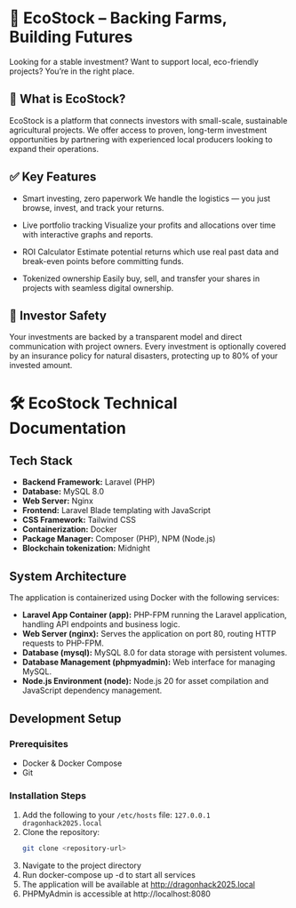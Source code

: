 # 🌿 EcoStock – Backing Farms, Building Futures

Looking for a stable investment? Want to support local, eco-friendly projects? You’re in the right place.

## 🚜 What is EcoStock?
EcoStock is a platform that connects investors with small-scale, sustainable agricultural projects. We offer access to proven, long-term investment opportunities by partnering with experienced local producers looking to expand their operations.

## ✅ Key Features

* Smart investing, zero paperwork
We handle the logistics — you just browse, invest, and track your returns.

* Live portfolio tracking
Visualize your profits and allocations over time with interactive graphs and reports.

* ROI Calculator
Estimate potential returns which use real past data and break-even points before committing funds.

* Tokenized ownership
Easily buy, sell, and transfer your shares in projects with seamless digital ownership.

## 🔐 Investor Safety
Your investments are backed by a transparent model and direct communication with project owners. Every investment is optionally covered by an insurance policy for natural disasters, protecting up to 80% of your invested amount.

# 🛠️ EcoStock Technical Documentation

## Tech Stack

- **Backend Framework:** Laravel (PHP)  
- **Database:** MySQL 8.0  
- **Web Server:** Nginx  
- **Frontend:** Laravel Blade templating with JavaScript  
- **CSS Framework:** Tailwind CSS  
- **Containerization:** Docker  
- **Package Manager:** Composer (PHP), NPM (Node.js)
- **Blockchain tokenization:** Midnight

## System Architecture

The application is containerized using Docker with the following services:

- **Laravel App Container (app):** PHP-FPM running the Laravel application, handling API endpoints and business logic.
- **Web Server (nginx):** Serves the application on port 80, routing HTTP requests to PHP-FPM.
- **Database (mysql):** MySQL 8.0 for data storage with persistent volumes.
- **Database Management (phpmyadmin):** Web interface for managing MySQL.
- **Node.js Environment (node):** Node.js 20 for asset compilation and JavaScript dependency management.

## Development Setup

### Prerequisites

- Docker & Docker Compose  
- Git  

### Installation Steps

1. Add the following to your `/etc/hosts` file: `127.0.0.1 dragonhack2025.local`
2. Clone the repository:
   ```bash
   git clone <repository-url>
3. Navigate to the project directory
4. Run docker-compose up -d to start all services
5. The application will be available at http://dragonhack2025.local
6. PHPMyAdmin is accessible at http://localhost:8080


